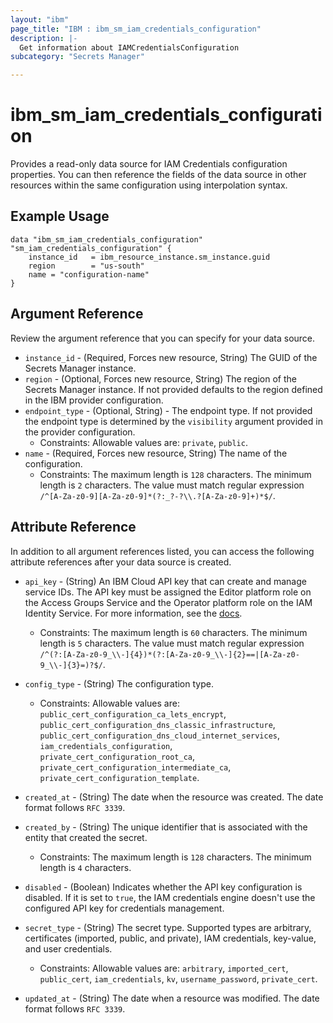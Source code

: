 ```yaml
---
layout: "ibm"
page_title: "IBM : ibm_sm_iam_credentials_configuration"
description: |-
  Get information about IAMCredentialsConfiguration
subcategory: "Secrets Manager"

---
```


# ibm_sm_iam_credentials_configuration

Provides a read-only data source for IAM Credentials configuration properties. You can then reference the fields of the data source in other resources within the same configuration using interpolation syntax.

## Example Usage

```hcl
data "ibm_sm_iam_credentials_configuration" "sm_iam_credentials_configuration" {
    instance_id   = ibm_resource_instance.sm_instance.guid
    region        = "us-south"
	name = "configuration-name"
}
```

## Argument Reference

Review the argument reference that you can specify for your data source.

* `instance_id` - (Required, Forces new resource, String) The GUID of the Secrets Manager instance.
* `region` - (Optional, Forces new resource, String) The region of the Secrets Manager instance. If not provided defaults to the region defined in the IBM provider configuration.
* `endpoint_type` - (Optional, String) - The endpoint type. If not provided the endpoint type is determined by the `visibility` argument provided in the provider configuration.
  * Constraints: Allowable values are: `private`, `public`.
* `name` - (Required, Forces new resource, String) The name of the configuration.
  * Constraints: The maximum length is `128` characters. The minimum length is `2` characters. The value must match regular expression `/^[A-Za-z0-9][A-Za-z0-9]*(?:_?-?\\.?[A-Za-z0-9]+)*$/`.

## Attribute Reference

In addition to all argument references listed, you can access the following attribute references after your data source is created.

* `api_key` - (String) An IBM Cloud API key that can create and manage service IDs. The API key must be assigned the Editor platform role on the Access Groups Service and the Operator platform role on the IAM Identity Service. For more information, see the [docs](https://cloud.ibm.com/docs/secrets-manager?topic=secrets-manager-configure-iam-engine).
  * Constraints: The maximum length is `60` characters. The minimum length is `5` characters. The value must match regular expression `/^(?:[A-Za-z0-9_\\-]{4})*(?:[A-Za-z0-9_\\-]{2}==|[A-Za-z0-9_\\-]{3}=)?$/`.

* `config_type` - (String) The configuration type.
  * Constraints: Allowable values are: `public_cert_configuration_ca_lets_encrypt`, `public_cert_configuration_dns_classic_infrastructure`, `public_cert_configuration_dns_cloud_internet_services`, `iam_credentials_configuration`, `private_cert_configuration_root_ca`, `private_cert_configuration_intermediate_ca`, `private_cert_configuration_template`.

* `created_at` - (String) The date when the resource was created. The date format follows `RFC 3339`.

* `created_by` - (String) The unique identifier that is associated with the entity that created the secret.
  * Constraints: The maximum length is `128` characters. The minimum length is `4` characters.

* `disabled` - (Boolean) Indicates whether the API key configuration is disabled. If it is set to `true`, the IAM credentials engine doesn't use the configured API key for credentials management.
 
* `secret_type` - (String) The secret type. Supported types are arbitrary, certificates (imported, public, and private), IAM credentials, key-value, and user credentials.
  * Constraints: Allowable values are: `arbitrary`, `imported_cert`, `public_cert`, `iam_credentials`, `kv`, `username_password`, `private_cert`.

* `updated_at` - (String) The date when a resource was modified. The date format follows `RFC 3339`.

